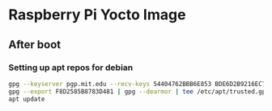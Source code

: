# Raspberry Pi Yocto Image

## After boot

### Setting up apt repos for debian

```sh
gpg --keyserver pgp.mit.edu --recv-keys 54404762BBB6E853 BDE6D2B9216EC7A8 648ACFD622F3D138 0E98404D386FA1D9 F8D2585B8783D481 0E98404D386FA1D9 6ED0E7B82643E131
gpg --export F8D2585B8783D481 | gpg --dearmor | tee /etc/apt/trusted.gpg.d/debian.gpg
apt update
```
